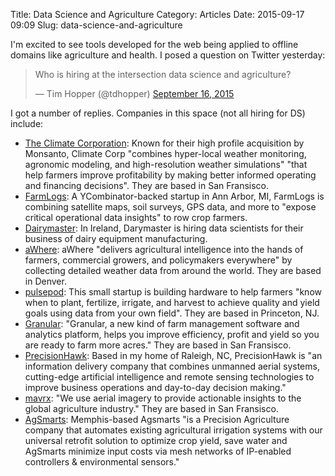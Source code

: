 Title: Data Science and Agriculture
Category: Articles
Date: 2015-09-17 09:09
Slug: data-science-and-agriculture

I'm excited to see tools developed for the web being applied to offline domains like agriculture and health. I posed a question on Twitter yesterday:

<blockquote class="twitter-tweet" lang="en"><p lang="en" dir="ltr">Who is hiring at the intersection data science and agriculture?</p>&mdash; Tim Hopper (@tdhopper) <a href="https://twitter.com/tdhopper/status/644138076521021440">September 16, 2015</a></blockquote>
<script async src="//platform.twitter.com/widgets.js" charset="utf-8"></script>

I got a number of replies. Companies in this space (not all hiring for DS) include:

* [The Climate Corporation](https://www.climate.com/): Known for their high profile acquisition by Monsanto, Climate Corp "combines hyper-local weather monitoring, agronomic modeling, and high-resolution weather simulations" "that help farmers improve profitability by making better informed operating and financing decisions". They are based in San Fransisco.
* [FarmLogs](https://farmlogs.com/): A YCombinator-backed startup in Ann Arbor, MI, FarmLogs is combining satellite maps, soil surveys, GPS data, and more to "expose critical operational data insights" to row crop farmers.
* [Dairymaster](http://dairymaster.ie/careers/data-scientists/): In Ireland, Darymaster is hiring data scientists for their business of dairy equipment manufacturing.
* [aWhere](http://www.awhere.com/): aWhere "delivers agricultural intelligence into the hands of farmers, commercial growers, and policymakers everywhere" by collecting detailed weather data from around the world. They are based in Denver.
* [pulsepod](http://www.pulsepod.io/): This small startup is building hardware to help farmers "know when to plant, fertilize, irrigate, and harvest to achieve quality and yield goals using data from your own field". They are based in Princeton, NJ.
* [Granular](http://www.granular.ag/): "Granular, a new kind of farm management software and analytics platform, helps you improve efficiency, profit and yield so you are ready to farm more acres." They are based in San Fransisco.
* [PrecisionHawk](http://www.precisionhawk.com/): Based in my home of Raleigh, NC, PrecisionHawk is "an information delivery company that combines unmanned aerial systems, cutting-edge artificial intelligence and remote sensing technologies to improve business operations and day-to-day decision making."
* [mavrx](http://www.mavrx.com): "We use aerial imagery to provide actionable insights to the global agriculture industry." They are based in San Fransisco.
* [AgSmarts](http://www.agsmarts.com/): Memphis-based Agsmarts "is a Precision Agriculture company that automates existing agricultural irrigation systems with our universal retrofit solution to optimize crop yield, save water and AgSmarts minimize input costs via mesh networks of IP-enabled controllers & environmental sensors."